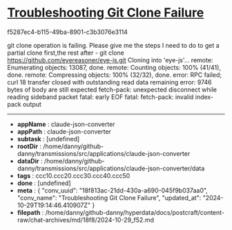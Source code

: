 # [Troubleshooting Git Clone Failure](https://claude.ai/chat/18f813ac-21dd-430a-a690-045f9b037aa0)

f5287ec4-b115-49ba-8901-c3b3076e3114

git clone operation is failing. Please give me the steps I need to do to get a partial clone first,the rest after -
git clone https://github.com/eyereasoner/eye-js.git
Cloning into 'eye-js'...
remote: Enumerating objects: 13087, done.
remote: Counting objects: 100% (41/41), done.
remote: Compressing objects: 100% (32/32), done.
error: RPC failed; curl 18 transfer closed with outstanding read data remaining
error: 9746 bytes of body are still expected
fetch-pack: unexpected disconnect while reading sideband packet
fatal: early EOF
fatal: fetch-pack: invalid index-pack output

---

* **appName** : claude-json-converter
* **appPath** : claude-json-converter
* **subtask** : [undefined]
* **rootDir** : /home/danny/github-danny/transmissions/src/applications/claude-json-converter
* **dataDir** : /home/danny/github-danny/transmissions/src/applications/claude-json-converter/data
* **tags** : ccc10.ccc20.ccc30.ccc40.ccc50
* **done** : [undefined]
* **meta** : {
  "conv_uuid": "18f813ac-21dd-430a-a690-045f9b037aa0",
  "conv_name": "Troubleshooting Git Clone Failure",
  "updated_at": "2024-10-29T19:14:46.410907Z"
}
* **filepath** : /home/danny/github-danny/hyperdata/docs/postcraft/content-raw/chat-archives/md/18f8/2024-10-29_f52.md